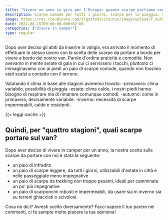 ```yaml
---
title: "Vivere un anno in giro per l'Europa: quante scarpe portiamo con noi?"
description: Scarpe comode per tutti i giorni, scarpe per la pioggia, scarponcini da trekking, scarpe per la sera.. sì ma quali scegliere davvero?
image: https://res.cloudinary.com/ilgattodicitturin/image/upload/f_auto,q_auto,w_800,dpr_auto/v1660666972/Articoli/IMG_7726_pyyb9f.jpg
date: 2022-08-15T09:00:00.000+02:00
categories: ["Vivere in camper"]
type: regular
---
```

Dopo aver deciso gli abiti da inserire in valigia, era arrivato il momento di effettuare lo stesso lavoro con la scelta delle scarpe da portare a bordo per vivere a bordo del nostro van.
Parole d'ordine praticità e comodità. Non avevamo in mente serate di gala in cui ci servissero i tacchi, piuttosto ci immaginavamo con ai piedi un paio di scarpe comode, quando non fossimo stati scalzi a contatto con il terreno. 

Valutando il clima in base alle stagioni avremmo trovato: 
-primavera: clima variabile, possibilità di pioggia
-estate: clima caldo, i nostri piedi hanno bisogno di respirare ma di rimanere comunque comodi.
-autunno: come in primavera, decisamente variabile.
-inverno: necessità di scarpe impermeabili, calde e resistenti.

{{< leggi-anche >}}
## Quindi, per "quattro stagioni", quali scarpe portare sul van?
Dopo aver deciso di vivere in camper per un anno, la nostra scelta sulle scarpe da portare con noi è stata la seguente:
* un paio di infradito
* un paio di scarpe leggere, da tutti i giorni, utilizzabili d'estate in città e nelle passeggiate meno impegnative
* un paio di scarpe da trekking non troppo pesanti, ideali per camminate un po' più impegnative
* un paio di scarponcini robusti e impermeabili, da usare sia in inverno sia su terreni ghiacciati o scivolosi.

Cosa ne dici? Avresti scelto diversamente? Facci sapere il tuo parere nei commenti, ci fa sempre molto piacere la tua opinione!